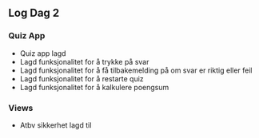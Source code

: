 ## Log Dag 2

### Quiz App
  -  Quiz app lagd
  -  Lagd funksjonalitet for å trykke på svar
  -  Lagd funksjonalitet for å få tilbakemelding på om svar er riktig eller feil
  -  Lagd funksjonalitet for å restarte quiz
  -  Lagd funksjonalitet for å kalkulere poengsum

### Views
  -  Atbv sikkerhet lagd til

